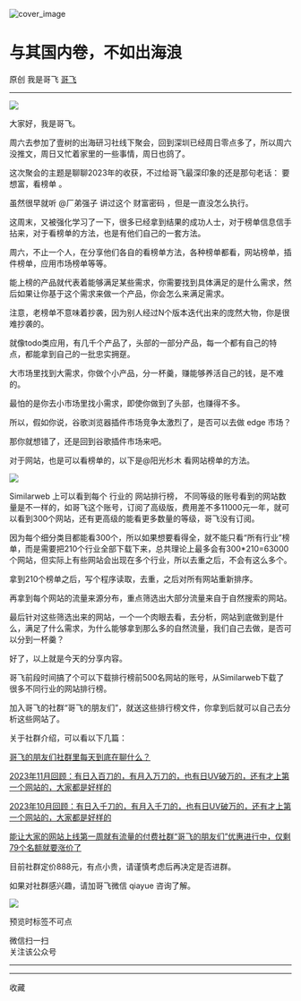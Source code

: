 ![cover_image](https://mmbiz.qpic.cn/sz_mmbiz_jpg/LBrX00GQeicvMnDZEszeAArSs2Lcy4fe16RGaVKqknk8l6mVLq3xPs77ibydMw2yD3riby7Et4WCvhRlmRC5ialyQA/0?wx_fmt=jpeg)

#  与其国内卷，不如出海浪

原创  我是哥飞  [ 哥飞 ](javascript:void\(0\);)

__ _ _ _ _

![](https://mmbiz.qpic.cn/sz_mmbiz_jpg/LBrX00GQeicvMnDZEszeAArSs2Lcy4fe1M17lmKYyn5QPv0pMDDzNA3ZwsjTy3lmb5XWF5E0KgYEiaibS7v6hkO3g/640?wx_fmt=jpeg)

大家好，我是哥飞。

周六去参加了壹树的出海研习社线下聚会，回到深圳已经周日零点多了，所以周六没推文，周日又忙着家里的一些事情，周日也鸽了。

这次聚会的主题是聊聊2023年的收获，不过给哥飞最深印象的还是那句老话：  要想富，看榜单  。

虽然很早就听 @厂弟强子 讲过这个  财富密码  ，但是一直没怎么执行。

这周末，又被强化学习了一下，很多已经拿到结果的成功人士，对于榜单信息信手拈来，对于看榜单的方法，也是有他们自己的一套方法。

周六，不止一个人，在分享他们各自的看榜单方法，各种榜单都看，网站榜单，插件榜单，应用市场榜单等等。

能上榜的产品就代表着能够满足某些需求，你需要找到具体满足的是什么需求，然后如果让你基于这个需求来做一个产品，你会怎么来满足需求。

注意，老榜单不意味着抄袭，因为别人经过N个版本迭代出来的庞然大物，你是很难抄袭的。

就像todo类应用，有几千个产品了，头部的一部分产品，每一个都有自己的特点，都能拿到自己的一批忠实拥趸。

大市场里找到大需求，你做个小产品，分一杯羹，赚能够养活自己的钱，是不难的。

最怕的是你去小市场里找小需求，即使你做到了头部，也赚得不多。

所以，假如你说，谷歌浏览器插件市场竞争太激烈了，是否可以去做 edge 市场？

那你就想错了，还是回到谷歌插件市场来吧。

对于网站，也是可以看榜单的，以下是@阳光杉木 看网站榜单的方法。  

![](https://mmbiz.qpic.cn/sz_mmbiz_png/LBrX00GQeicvMnDZEszeAArSs2Lcy4fe1AibHXVCcTziaxKwvwFfZZ6oQjsFh613WRFm0jIBsyyTW37Fl65mY9d5Q/640?wx_fmt=png&from=appmsg)

Similarweb 上可以看到每个  行业的  网站排行榜，
不同等级的账号看到的网站数量是不一样的，如哥飞这个账号，订阅了高级版，费用差不多11000元一年，就可以看到300个网站，还有更高级的能看更多数量的等级，哥飞没有订阅。

因为每个细分类目都能看300个，所以如果想要看得全，就不能只看“所有行业”榜单，而是需要把210个行业全部下载下来，总共理论上最多会有300*210=63000个网站，但实际上有些网站会出现在多个行业，所以去重之后，不会有这么多个。

拿到210个榜单之后，写个程序读取，去重，之后对所有网站重新排序。  

再拿到每个网站的流量来源分布，重点筛选出大部分流量来自于自然搜索的网站。  

最后针对这些筛选出来的网站，一个一个肉眼去看，去分析，网站到底做到是什么，满足了什么需求，为什么能够拿到那么多的自然流量，我们自己去做，是否可以分到一杯羹？

好了，以上就是今天的分享内容。  

哥飞前段时间搞了个可以下载排行榜前500名网站的账号，从Similarweb下载了很多不同行业的网站排行榜。  

加入哥飞的社群“哥飞的朋友们”，就送这些排行榜文件，你拿到后就可以自己去分析这些网站了。  

关于社群介绍，可以看以下几篇：  

[ 哥飞的朋友们社群里每天到底在聊什么？
](http://mp.weixin.qq.com/s?__biz=MjM5OTIzMzYyMA==&mid=2650081522&idx=1&sn=871980dbaee74d5806911aaf8aaabca1&chksm=bf3f39c98848b0dfc111ed02e7fc1c9fb421d5e71ae2c5c44cdf85ee7967e6a93b142e152035&scene=21#wechat_redirect)  

[ 2023年11月回顾：有日入百刀的，有月入万刀的，也有日UV破万的，还有才上第一个网站的，大家都是好样的
](http://mp.weixin.qq.com/s?__biz=MjM5OTIzMzYyMA==&mid=2650081354&idx=1&sn=01e69bf7260d0844a24a2e57d27ec7f3&chksm=bf3f39718848b06791afdd052172af87de8dbbd9fc16ed81624f034ac25deefb85043041acba&scene=21#wechat_redirect)  

[ 2023年10月回顾：有日入千刀的，有月入千刀的，也有日UV破万的，还有才上第一个网站的，大家都是好样的
](http://mp.weixin.qq.com/s?__biz=MjM5OTIzMzYyMA==&mid=2650080933&idx=1&sn=a5bd098fffe227bcf05604d055ee924c&chksm=bf3f379e8848be887f170ec05ca0a1ad32a0422cdc632f5ad4fc914d1315bae8f7016eb64ae5&scene=21#wechat_redirect)  

[ 能让大家的网站上线第一周就有流量的付费社群“哥飞的朋友们”优惠进行中，仅剩79个名额就要涨价了
](http://mp.weixin.qq.com/s?__biz=MjM5OTIzMzYyMA==&mid=2650081144&idx=1&sn=89cf845d649cc55fe9291f4b98cd3986&chksm=bf3f36438848bf55db95629a25f60b28e8559a995cf000d8e9c6b824703728240d15ffbd3542&scene=21#wechat_redirect)  

目前社群定价888元，有点小贵，请谨慎考虑后再决定是否进群。  

如果对社群感兴趣，请加哥飞微信 qiayue 咨询了解。

![](https://mmbiz.qpic.cn/sz_mmbiz_png/LBrX00GQeictmH6ZbzrmhFdgH55yNiarBAXwFK5njpE3j8ehd8M5CNnh5mX01ibDAls4gZvob7nUmwXnscEXNDm3g/640?wx_fmt=png)

预览时标签不可点

微信扫一扫  
关注该公众号





****



****



  收藏

